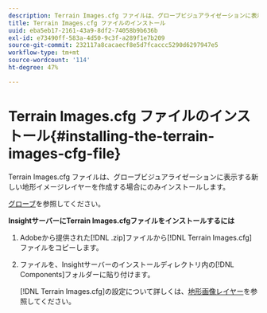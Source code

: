 ```yaml
---
description: Terrain Images.cfg ファイルは、グローブビジュアライゼーションに表示する新しい地形イメージレイヤーを作成する場合にのみインストールします。
title: Terrain Images.cfg ファイルのインストール
uuid: eba5eb17-2161-43a9-8df2-74058b9b636b
exl-id: e73490ff-583a-4d50-9c3f-a289f1e7b209
source-git-commit: 232117a8cacaecf8e5d7fcaccc5290d6297947e5
workflow-type: tm+mt
source-wordcount: '114'
ht-degree: 47%

---
```


# Terrain Images.cfg ファイルのインストール{#installing-the-terrain-images-cfg-file}

Terrain Images.cfg ファイルは、グローブビジュアライゼーションに表示する新しい地形イメージレイヤーを作成する場合にのみインストールします。

[グローブ](https://experienceleague.adobe.com/docs/data-workbench/using/client/analysis-visualizations/globes/c-globes.html)を参照してください。

**InsightサーバーにTerrain Images.cfgファイルをインストールするには**

1. Adobeから提供された[!DNL .zip]ファイルから[!DNL Terrain Images.cfg]ファイルをコピーします。
1. ファイルを、Insightサーバーのインストールディレクトリ内の[!DNL Components]フォルダーに貼り付けます。

   [!DNL Terrain Images.cfg]の設定について詳しくは、[地形画像レイヤー](https://experienceleague.adobe.com/docs/data-workbench/using/geography/imagery-layers/terrain-image-layers/c-trn-img-lyrs.html)を参照してください。
